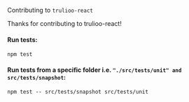 Contributing to `trulioo-react`

Thanks for contributing to trulioo-react!

#### Run tests:

`npm test`

#### Run tests from a specific folder i.e. `"./src/tests/unit" and src/tests/snapshot`:

`npm test -- src/tests/snapshot src/tests/unit`